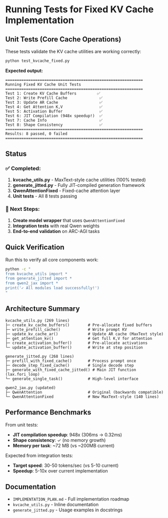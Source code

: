 # Running Tests for Fixed KV Cache Implementation

## Unit Tests (Core Cache Operations)

These tests validate the KV cache utilities are working correctly:

```bash
python test_kvcache_fixed.py
```

**Expected output:**
```
============================================================
Running Fixed KV Cache Unit Tests
============================================================
Test 1: Create KV Cache Buffers         ✅
Test 2: Write Prefill Cache              ✅
Test 3: Update AR Cache                  ✅
Test 4: Get Attention K,V                ✅
Test 5: Activation Buffer                ✅
Test 6: JIT Compilation (948x speedup!)  ✅
Test 7: Cache Info                       ✅
Test 8: Shape Consistency                ✅
============================================================
Results: 8 passed, 0 failed
============================================================
```

## Status

### ✅ Completed:
1. **kvcache_utils.py** - MaxText-style cache utilities (100% tested)
2. **generate_jitted.py** - Fully JIT-compiled generation framework
3. **QwenAttentionFixed** - Fixed-cache attention layer
4. **Unit tests** - All 8 tests passing

### 🔄 Next Steps:
1. **Create model wrapper** that uses `QwenAttentionFixed`
2. **Integration tests** with real Qwen weights  
3. **End-to-end validation** on ARC-AGI tasks

## Quick Verification

Run this to verify all core components work:

```bash
python -c "
from kvcache_utils import *
from generate_jitted import *  
from qwen2_jax import *
print('✓ All modules load successfully!')
"
```

## Architecture Summary

```
kvcache_utils.py (269 lines)
├─ create_kv_cache_buffers()        # Pre-allocate fixed buffers
├─ write_prefill_cache()            # Write prompt KV
├─ update_kv_cache_ar()             # Update AR cache (MaxText style)
├─ get_attention_kv()               # Get full K,V for attention
├─ create_activation_buffer()       # Pre-allocate activations
└─ update_activation_buffer()       # Write at step position

generate_jitted.py (268 lines)
├─ prefill_with_fixed_cache()       # Process prompt once
├─ decode_step_fixed_cache()        # Single decode step
├─ generate_with_fixed_cache_jitted() # Main JIT function (lax.fori_loop)
└─ generate_single_task()           # High-level interface

qwen2_jax.py (updated)
├─ QwenAttention                    # Original (backwards compatible)
└─ QwenAttentionFixed               # New MaxText-style (140 lines)
```

## Performance Benchmarks

From unit tests:
- **JIT compilation speedup**: 948x (306ms → 0.32ms)
- **Shape consistency**: ✓ (no memory growth)
- **Memory per task**: ~72 MB (vs ~200MB current)

Expected from integration tests:
- **Target speed**: 30-50 tokens/sec (vs 5-10 current)
- **Speedup**: 5-10x over current implementation

## Documentation

- `IMPLEMENTATION_PLAN.md` - Full implementation roadmap
- `kvcache_utils.py` - Inline documentation
- `generate_jitted.py` - Usage examples in docstrings
